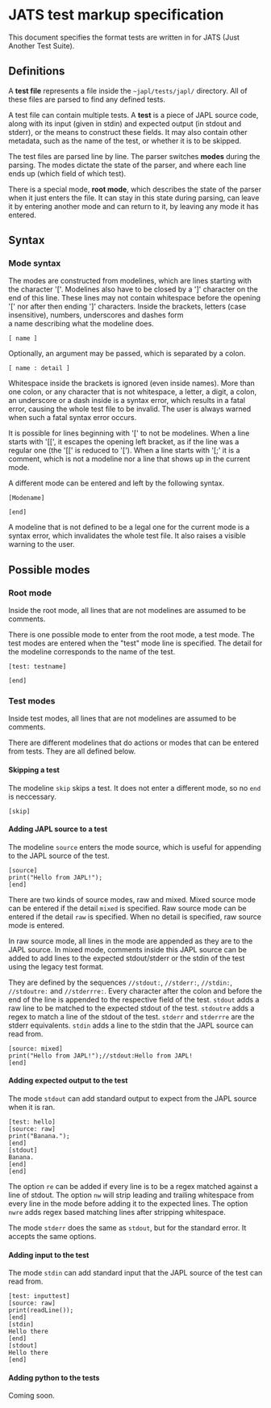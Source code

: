 # JATS test markup specification

This document specifies the format tests are written
in for JATS (Just Another Test Suite).

## Definitions

A **test file** represents a file inside the `~japl/tests/japl/` directory. All of these files are parsed
to find any defined tests.

A test file can contain multiple tests. A **test** is a
piece of JAPL source code, along with its input
(given in stdin) and expected output (in stdout and stderr), or the means to construct these fields. It
may also contain other metadata, such as the name 
of the test, or whether it is to be skipped.

The test files are parsed line by line. The parser
switches **modes** during the parsing. The modes
dictate the state of the parser, and where each line
ends up (which field of which test).

There is a special mode, **root mode**, which describes
the state of the parser when it just enters the file.
It can stay in this state during parsing, can leave
it by entering another mode and can
return to it, by leaving any mode it has entered.

## Syntax

### Mode syntax

The modes are constructed from modelines,
which are lines starting with the character '['.
Modelines also have to be closed by a ']' character
on the end of this line. These lines may not contain
whitespace before the opening '[' nor after then ending
']' characters. Inside the brackets, letters (case
insensitive), numbers, underscores and dashes form\
a name describing what the modeline does.

```
[ name ]
```

Optionally, an argument may be passed, which is 
separated by a colon.

```
[ name : detail ]
```

Whitespace inside the brackets is ignored (even inside
names). More than one colon, or any character that
is not whitespace, a letter, a digit, a colon, an 
underscore or a dash inside is a syntax error, which
results in a fatal error, causing the whole test
file to be invalid. The user is always warned when
such a fatal syntax error occurs.

It is possible for lines beginning with '[' to not
be modelines. When a line starts with '[[', it escapes
the opening left bracket, as if the line was a regular
one (the '[[' is reduced to '['). When a line starts
with '[;' it is a comment, which is not a modeline nor
a line that shows up in the current mode.

A different mode can be entered and left by the 
following syntax.

```
[Modename]

[end]
```

A modeline that is not defined to be a legal one 
for the current mode is a syntax error, which
invalidates the whole test file. It also raises 
a visible warning to the user.

## Possible modes

### Root mode

Inside the root mode, all lines that are not modelines
are assumed to be comments.

There is one possible mode to enter from the root mode,
a test mode. The test modes are entered when the "test"
mode line is specified. The detail for the modeline
corresponds to the name of the test.

```
[test: testname]

[end]
```

### Test modes

Inside test modes, all lines that are not modelines are
assumed to be comments.

There are different modelines that do actions or
modes that can be entered from tests. They are all
defined below.

#### Skipping a test

The modeline `skip` skips a test. It does not enter
a different mode, so no `end` is neccessary.

```
[skip]
```

#### Adding JAPL source to a test

The modeline `source` enters the mode source, which
is useful for appending to the JAPL source of the
test.
```
[source]
print("Hello from JAPL!");
[end]
```

There are two kinds of source modes, raw and mixed.
Mixed source mode can be entered if the detail `mixed`
is specified. Raw source mode can be entered if the
detail `raw` is specified. When no detail is specified,
raw source mode is entered.

In raw source mode, all lines in the mode are
appended as they are to the JAPL source. In mixed
mode, comments inside this JAPL source can be
added to add lines to the expected stdout/stderr or
the stdin of the test using the legacy test format.

They are defined by the sequences `//stdout:`, 
`//stderr:`, `//stdin:`, `//stdoutre:` and 
`//stderrre:`. Every character after the colon and
before the end of the line is appended to the respective
field of the test. `stdout` adds a raw line to be
matched to the expected stdout of the test. `stdoutre`
adds a regex to match a line of the stdout of the test.
`stderr` and `stderrre` are the stderr equivalents.
`stdin` adds a line to the stdin that the JAPL source
can read from.

```
[source: mixed]
print("Hello from JAPL!");//stdout:Hello from JAPL!
[end]
```

#### Adding expected output to the test

The mode `stdout` can add standard output to expect
from the JAPL source when it is ran.

```
[test: hello]
[source: raw]
print("Banana.");
[end]
[stdout]
Banana.
[end]
[end]
```

The option `re` can be added if every line is to
be a regex matched against a line of stdout.
The option `nw` will strip leading and trailing 
whitespace from every line in the mode before
adding it to the expected lines. The option `nwre`
adds regex based matching lines after stripping
whitespace.

The mode `stderr` does the same as `stdout`, but
for the standard error. It accepts the same options.

#### Adding input to the test

The mode `stdin` can add standard input that the
JAPL source of the test can read from.

```
[test: inputtest]
[source: raw]
print(readLine());
[end]
[stdin]
Hello there
[end]
[stdout]
Hello there
[end]
```

#### Adding python to the tests

Coming soon.

